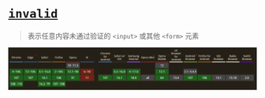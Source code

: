 # [`invalid`](https://developer.mozilla.org/zh-CN/docs/Web/CSS/:invalid)

> 表示任意内容未通过验证的 `<input>` 或其他 `<form>` 元素

![](./.assets/invalid-2022-11-04-10-39-54.png)
